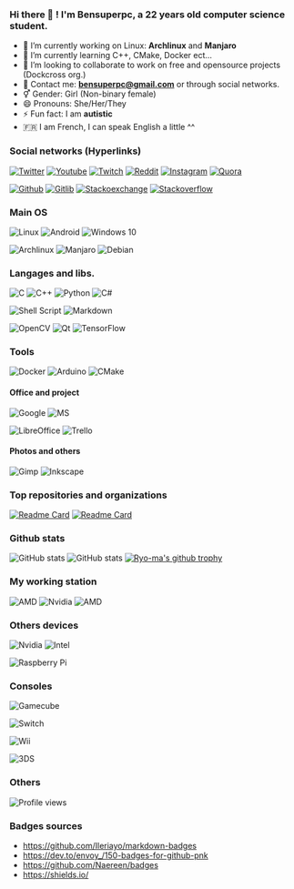 ### Hi there 👋 ! I'm Bensuperpc, a 22 years old computer science student.

- 🔭 I’m currently working on Linux: **Archlinux** and **Manjaro**
- 🌱 I’m currently learning C++, CMake, Docker ect...
- 👯 I’m looking to collaborate to work on free and opensource projects (Dockcross org.)
- 💬 Contact me: **bensuperpc@gmail.com** or through social networks.
- ⚥ Gender:  Girl (Non-binary female)
- 😄 Pronouns: She/Her/They
- ⚡ Fun fact: I am **autistic**
- 🇫🇷 I am French, I can speak English a little ^^

### Social networks (Hyperlinks)

[![Twitter](https://img.shields.io/badge/Twitter-1DA1F2?style=for-the-badge&logo=twitter&logoColor=white)](https://twitter.com/Bensuperpc)
[![Youtube](https://img.shields.io/badge/YouTube-FF0000?style=for-the-badge&logo=youtube&logoColor=white)](https://www.youtube.com/channel/UCJsQFFL7QW4LSX9eskq-9Yg)
[![Twitch](https://img.shields.io/badge/Twitch-9146FF?style=for-the-badge&logo=twitch&logoColor=white)](https://www.twitch.tv/bensuperpc)
[![Reddit](https://img.shields.io/badge/Reddit-FF4500?style=for-the-badge&logo=reddit&logoColor=white)](https://www.reddit.com/user/Bensuperpc)
[![Instagram](https://img.shields.io/badge/Instagram-E4405F?style=for-the-badge&logo=instagram&logoColor=white)](https://www.instagram.com/bensuperpc)
[![Quora](https://img.shields.io/badge/Quora-%23B92B27.svg?&style=for-the-badge&logo=Quora&logoColor=white)](https://fr.quora.com/profile/Bensuperpc)

[![Github](https://img.shields.io/badge/GitHub-100000?style=for-the-badge&logo=github&logoColor=white)](https://github.com/bensuperpc)
[![Gitlib](https://img.shields.io/badge/GitLab-330F63?style=for-the-badge&logo=gitlab&logoColor=white)](https://gitlab.com/Bensuperpc)
[![Stackoexchange](https://img.shields.io/badge/Stack_Overflow-FE7A16?style=for-the-badge&logo=stack-overflow&logoColor=white)](https://stackoverflow.com/users/10152334/bensuperpc)
[![Stackoverflow](https://img.shields.io/badge/StackExchange-%23ffffff.svg?&style=for-the-badge&logo=StackExchange&logoColor=white)](https://stackexchange.com/users/14054581/bensuperpc)

### Main OS

![Linux](https://img.shields.io/badge/Linux-FCC624?style=for-the-badge&logo=linux&logoColor=black)
![Android](https://img.shields.io/badge/Android-3DDC84?style=for-the-badge&logo=android&logoColor=white)
![Windows 10](https://img.shields.io/badge/Windows-0078D6?style=for-the-badge&logo=windows&logoColor=white)

![Archlinux](https://img.shields.io/badge/Arch_Linux-1793D1?style=for-the-badge&logo=arch-linux&logoColor=white)
![Manjaro](https://img.shields.io/badge/manjaro-35BF5C?style=for-the-badge&logo=manjaro&logoColor=white)
![Debian](https://img.shields.io/badge/Debian-A81D33?style=for-the-badge&logo=debian&logoColor=white)

### Langages and libs.

![C](https://img.shields.io/badge/c-%2300599C.svg?style=for-the-badge&logo=c&logoColor=white)
![C++](https://img.shields.io/badge/c++-%2300599C.svg?style=for-the-badge&logo=c%2B%2B&logoColor=white)
![Python](https://img.shields.io/badge/python-%2314354C.svg?style=for-the-badge&logo=python&logoColor=white)
![C#](https://img.shields.io/badge/c%23-%23239120.svg?style=for-the-badge&logo=c-sharp&logoColor=white)

![Shell Script](https://img.shields.io/badge/shell_script-%23121011.svg?style=for-the-badge&logo=gnu-bash&logoColor=white) ![Markdown](https://img.shields.io/badge/markdown-%23000000.svg?style=for-the-badge&logo=markdown&logoColor=white)

![OpenCV](https://img.shields.io/badge/opencv-%23white.svg?style=for-the-badge&logo=opencv&logoColor=white)
![Qt](https://img.shields.io/badge/Qt-%23217346.svg?style=for-the-badge&logo=Qt&logoColor=white)
![TensorFlow](https://img.shields.io/badge/TensorFlow-%23FF6F00.svg?style=for-the-badge&logo=TensorFlow&logoColor=white)

### Tools

![Docker](https://img.shields.io/badge/docker-%230db7ed.svg?style=for-the-badge&logo=docker&logoColor=white)
![Arduino](https://img.shields.io/badge/-Arduino-00979D?style=for-the-badge&logo=Arduino&logoColor=white)
![CMake](https://img.shields.io/badge/CMake-%23008FBA.svg?style=for-the-badge&logo=cmake&logoColor=white)

#### Office and project

![Google](https://img.shields.io/badge/Google%20Sheets-34A853?style=for-the-badge&logo=google-sheets&logoColor=white)
![MS](https://img.shields.io/badge/Microsoft_Office-D83B01?style=for-the-badge&logo=microsoft-office&logoColor=white)

![LibreOffice](https://img.shields.io/badge/LibreOffice-18A303?style=for-the-badge&logo=LibreOffice&logoColor=white)
![Trello](https://img.shields.io/badge/Trello-0052CC?style=for-the-badge&logo=trello&logoColor=white)

#### Photos and others

![Gimp](https://img.shields.io/badge/gimp-5C5543?style=for-the-badge&logo=gimp&logoColor=white)
![Inkscape](https://img.shields.io/badge/Inkscape-000000?style=for-the-badge&logo=Inkscape&logoColor=white)

### Top repositories and organizations

[![Readme Card](https://github-readme-stats.vercel.app/api/pin/?username=bensuperpc&repo=scripts&theme=radical)](https://github.com/bensuperpc/scripts)
[![Readme Card](https://github-readme-stats.vercel.app/api/pin/?username=dockcross&repo=dockcross&theme=radical)](https://github.com/dockcross/dockcross)

### Github stats

![GitHub stats](https://github-readme-stats.vercel.app/api/top-langs/?username=bensuperpc&langs_count=9&layout=compact&hide=css&theme=radical)
![GitHub stats](https://github-readme-stats.vercel.app/api?username=bensuperpc&show_icons=true&count_private=true&theme=radical)
[![Ryo-ma's github trophy](https://github-profile-trophy.vercel.app/?username=bensuperpc&row=1)](https://github.com/ryo-ma/github-profile-trophy)

### My working station

![AMD](https://img.shields.io/badge/AMD-Ryzen_7_5800H-ED1C24?style=for-the-badge&logo=amd&logoColor=white)
![Nvidia](https://img.shields.io/badge/NVIDIA-RTX3070-76B900?style=for-the-badge&logo=nvidia&logoColor=white)
![AMD](https://img.shields.io/badge/AMD-Radeon_VEGA_8-ED1C24?style=for-the-badge&logo=amd&logoColor=white)

### Others devices

![Nvidia](https://img.shields.io/badge/NVIDIA-840M-76B900?style=for-the-badge&logo=nvidia&logoColor=white)
![Intel](https://img.shields.io/badge/Intel-Core_i7_4710MQ-0071C5?style=for-the-badge&logo=intel&logoColor=white)

![Raspberry Pi](https://img.shields.io/badge/-Raspberry_Pi_4B_8GB-C51A4A?style=for-the-badge&logo=Raspberry-Pi)

### Consoles

![Gamecube](https://img.shields.io/badge/Gamecube-6A5FBB?style=for-the-badge&logo=nintendo-gamecube&logoColor=white)

![Switch](https://img.shields.io/badge/Switch_-E60012?style=for-the-badge&logo=nintendo-switch&logoColor=white)

![Wii](https://img.shields.io/badge/Wii-8B8B8B?style=for-the-badge&logo=wii&logoColor=white)

![3DS](https://img.shields.io/badge/3DS_XL-D12228?style=for-the-badge&logo=nintendo-3ds&logoColor=white)

### Others

![Profile views](https://gpvc.arturio.dev/bensuperpc)

### Badges sources

-   https://github.com/Ileriayo/markdown-badges
-   https://dev.to/envoy_/150-badges-for-github-pnk
-   https://github.com/Naereen/badges
-   https://shields.io/

